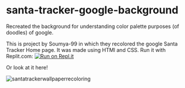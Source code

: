 # santa-tracker-google-background
Recreated the background for understanding color palette purposes (of doodles) of google.



This is project by Soumya-99 in which they recolored the google Santa Tracker Home page. It was made using HTMl and CSS. 
Run it with Replit.com:
[![Run on Repl.it](https://repl.it/badge/github/soumya-99/santa-tracker-google-background)](https://repl.it/github/soumya-99/santa-tracker-google-background)

Or look at it here!

![santatrackerwallpaperrecoloring](https://user-images.githubusercontent.com/62225436/168499084-35cbcd63-100f-4e38-a8bf-a4fbb172763a.png)


